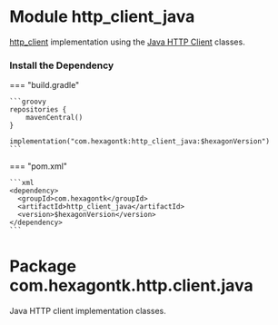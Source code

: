 
# Module http_client_java
[http_client] implementation using the [Java HTTP Client] classes.

[http_client]: http_client
[Java HTTP Client]: https://docs.oracle.com/en/java/javase/21/docs/api/java.net.http/java/net/http/HttpClient.html

### Install the Dependency

=== "build.gradle"

    ```groovy
    repositories {
        mavenCentral()
    }

    implementation("com.hexagontk:http_client_java:$hexagonVersion")
    ```

=== "pom.xml"

    ```xml
    <dependency>
      <groupId>com.hexagontk</groupId>
      <artifactId>http_client_java</artifactId>
      <version>$hexagonVersion</version>
    </dependency>
    ```

# Package com.hexagontk.http.client.java
Java HTTP client implementation classes.
